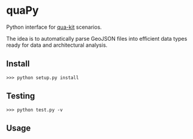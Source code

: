 # quaPy

Python interface for [qua-kit](https://github.com/achirkin/qua-kit) scenarios. 

The idea is to automatically parse GeoJSON files into efficient data types ready for data and architectural analysis.

## Install

    >>> python setup.py install
    
## Testing

	>>> python test.py -v

## Usage

